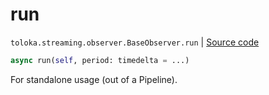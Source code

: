 # run
`toloka.streaming.observer.BaseObserver.run` | [Source code](https://github.com/Toloka/toloka-kit/blob/v1.2.0.post1/src/streaming/observer.py#L58)

```python
async run(self, period: timedelta = ...)
```

For standalone usage (out of a Pipeline).

